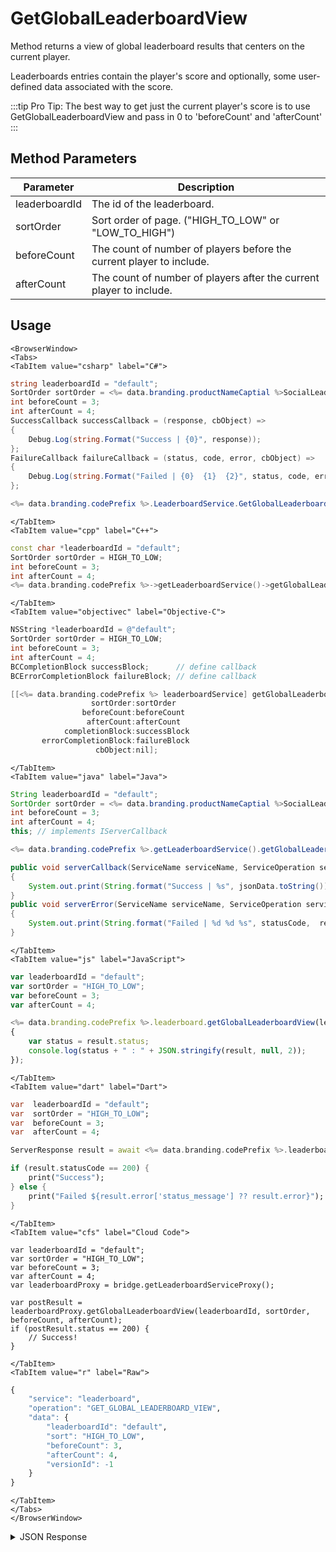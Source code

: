 # GetGlobalLeaderboardView

Method returns a view of global leaderboard results that centers on the current player.

Leaderboards entries contain the player's score and optionally, some user-defined data associated with the score.



:::tip
Pro Tip: The best way to get just the current player's score is to use GetGlobalLeaderboardView and pass in 0 to 'beforeCount' and 'afterCount'
:::

<PartialServop service_name="leaderboard" operation_name="GET_GLOBAL_LEADERBOARD_VIEW" />

## Method Parameters
Parameter | Description
--------- | -----------
leaderboardId | The id of the leaderboard.
sortOrder | Sort order of page. ("HIGH_TO_LOW" or "LOW_TO_HIGH")
beforeCount | The count of number of players before the current player to include.
afterCount | The count of number of players after the current player to include.

## Usage

```mdx-code-block
<BrowserWindow>
<Tabs>
<TabItem value="csharp" label="C#">
```

```csharp
string leaderboardId = "default";
SortOrder sortOrder = <%= data.branding.productNameCaptial %>SocialLeaderboard.SortOrder.HIGH_TO_LOW;
int beforeCount = 3;
int afterCount = 4;
SuccessCallback successCallback = (response, cbObject) =>
{
    Debug.Log(string.Format("Success | {0}", response));
};
FailureCallback failureCallback = (status, code, error, cbObject) =>
{
    Debug.Log(string.Format("Failed | {0}  {1}  {2}", status, code, error));
};

<%= data.branding.codePrefix %>.LeaderboardService.GetGlobalLeaderboardView(leaderboardId, sortOrder, beforeCount, afterCount, successCallback, failureCallback);
```

```mdx-code-block
</TabItem>
<TabItem value="cpp" label="C++">
```

```cpp
const char *leaderboardId = "default";
SortOrder sortOrder = HIGH_TO_LOW;
int beforeCount = 3;
int afterCount = 4;
<%= data.branding.codePrefix %>->getLeaderboardService()->getGlobalLeaderboardView(leaderboardId, sortOrder, beforeCount, afterCount, this);
```

```mdx-code-block
</TabItem>
<TabItem value="objectivec" label="Objective-C">
```

```objectivec
NSString *leaderboardId = @"default";
SortOrder sortOrder = HIGH_TO_LOW;
int beforeCount = 3;
int afterCount = 4;
BCCompletionBlock successBlock;      // define callback
BCErrorCompletionBlock failureBlock; // define callback

[[<%= data.branding.codePrefix %> leaderboardService] getGlobalLeaderboardView:leaderboardId
                  sortOrder:sortOrder
                beforeCount:beforeCount
                 afterCount:afterCount
            completionBlock:successBlock
       errorCompletionBlock:failureBlock
                   cbObject:nil];
```

```mdx-code-block
</TabItem>
<TabItem value="java" label="Java">
```

```java
String leaderboardId = "default";
SortOrder sortOrder = <%= data.branding.productNameCaptial %>SocialLeaderboardService.SortOrder.HIGH_TO_LOW;
int beforeCount = 3;
int afterCount = 4;
this; // implements IServerCallback

<%= data.branding.codePrefix %>.getLeaderboardService().getGlobalLeaderboardView(leaderboardId, sortOrder, beforeCount, afterCount, this);

public void serverCallback(ServiceName serviceName, ServiceOperation serviceOperation, JSONObject jsonData)
{
    System.out.print(String.format("Success | %s", jsonData.toString()));
}
public void serverError(ServiceName serviceName, ServiceOperation serviceOperation, int statusCode, int reasonCode, String jsonError)
{
    System.out.print(String.format("Failed | %d %d %s", statusCode,  reasonCode, jsonError.toString()));
}
```

```mdx-code-block
</TabItem>
<TabItem value="js" label="JavaScript">
```

```javascript
var leaderboardId = "default";
var sortOrder = "HIGH_TO_LOW";
var beforeCount = 3;
var afterCount = 4;

<%= data.branding.codePrefix %>.leaderboard.getGlobalLeaderboardView(leaderboardId, sortOrder, beforeCount, afterCount, result =>
{
	var status = result.status;
	console.log(status + " : " + JSON.stringify(result, null, 2));
});
```

```mdx-code-block
</TabItem>
<TabItem value="dart" label="Dart">
```

```dart
var  leaderboardId = "default";
var  sortOrder = "HIGH_TO_LOW";
var  beforeCount = 3;
var  afterCount = 4;

ServerResponse result = await <%= data.branding.codePrefix %>.leaderboardService.getGlobalLeaderboardView(leaderboardId:leaderboardId, sortOrder:sortOrder, beforeCount:beforeCount, afterCount:afterCount);

if (result.statusCode == 200) {
    print("Success");
} else {
    print("Failed ${result.error['status_message'] ?? result.error}");
}
```

```mdx-code-block
</TabItem>
<TabItem value="cfs" label="Cloud Code">
```

```cfscript
var leaderboardId = "default";
var sortOrder = "HIGH_TO_LOW";
var beforeCount = 3;
var afterCount = 4;
var leaderboardProxy = bridge.getLeaderboardServiceProxy();

var postResult = leaderboardProxy.getGlobalLeaderboardView(leaderboardId, sortOrder, beforeCount, afterCount);
if (postResult.status == 200) {
    // Success!
}
```

```mdx-code-block
</TabItem>
<TabItem value="r" label="Raw">
```

```r
{
	"service": "leaderboard",
	"operation": "GET_GLOBAL_LEADERBOARD_VIEW",
	"data": {
		"leaderboardId": "default",
		"sort": "HIGH_TO_LOW",
		"beforeCount": 3,
		"afterCount": 4,
		"versionId": -1
	}
}
```

```mdx-code-block
</TabItem>
</Tabs>
</BrowserWindow>
```

<details>
<summary>JSON Response</summary>

```json
{
    "status": 200,
    "data": {
        "leaderboardId": "abc",
        "moreBefore": false,
        "timeBeforeReset": 48085996,
        "leaderboard": [
            {
                "playerId": "8c86f306-73ea-4536-9c92-aba086064d2c",
                "score": 10,
                "data": {
                    "nickname": "batman"
                },
                "createdAt": 1433863814394,
                "updatedAt": 1433863814394,
                "index": 0,
                "rank": 1,
                "name": "",
                "summaryFriendData": {
                    "xp": 12,
                    "favColour": "red"
                },
                "pictureUrl": null
            },
            {
                "playerId": "ab21c0af-9d3e-4a81-b3c8-ddc1fb77d9a1",
                "score": 8,
                "data": {
                    "nickname": "robin"
                },
                "createdAt": 1433864253221,
                "updatedAt": 1433864253221,
                "index": 1,
                "rank": 2,
                "name": "",
                "summaryFriendData": null,
                "pictureUrl": null
            }
        ],
        "server_time": 1433864314004,
        "moreAfter": false
    }
}
```
</details>

